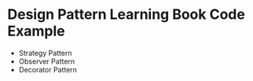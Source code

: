 # Design Pattern Learning Book Code Example

- Strategy Pattern
- Observer Pattern
- Decorator Pattern

